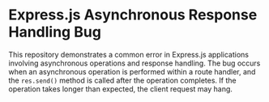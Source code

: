 # Express.js Asynchronous Response Handling Bug

This repository demonstrates a common error in Express.js applications involving asynchronous operations and response handling. The bug occurs when an asynchronous operation is performed within a route handler, and the `res.send()` method is called after the operation completes. If the operation takes longer than expected, the client request may hang.